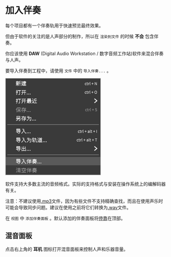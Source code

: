 # 加入伴奏

每个项目都有一个伴奏轨用于快速预览最终效果。

但由于软件的关注的是人声部分的制作，所以在 `渲染到文件` 的时候 **不会** 包含伴奏。

你应该使用 **DAW** (Digital Audio Workstation / 数字音频工作站)软件来混合伴奏与人声。

要导入伴奏到工程中，请使用 `文件` 中的 `导入伴奏...` 。

![](image/adding-instrumentals-1.jpg)

软件支持大多数主流的音频格式。实际的支持格式与安装在操作系统上的编解码器有关。

注意：不建议使用<u>.mp3</u>文件，因为有些文件不支持精确查找，而且在使用声乐时可能会导致同步问题。建议在使用之前将它们转换为<u>.wav</u>文件。

在 `视图` 中 `添加伴奏面板` 。默认添加的伴奏面板将[停靠](layout-customization.md)在顶部。

## 混音面板

点击右上角的 **耳机** 图标打开混音面板来控制人声和乐器音量。